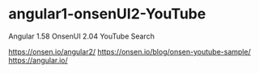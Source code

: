# angular1-onsenUI2-YouTube
Angular 1.58 OnsenUI 2.04 YouTube Search

https://onsen.io/angular2/ 
https://onsen.io/blog/onsen-youtube-sample/
https://angular.io/
